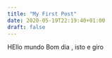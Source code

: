 ```yaml
---
title: "My First Post"
date: 2020-05-19T22:19:40+01:00
draft: false
---
```


HEllo mundo
Bom dia , isto e giro 
